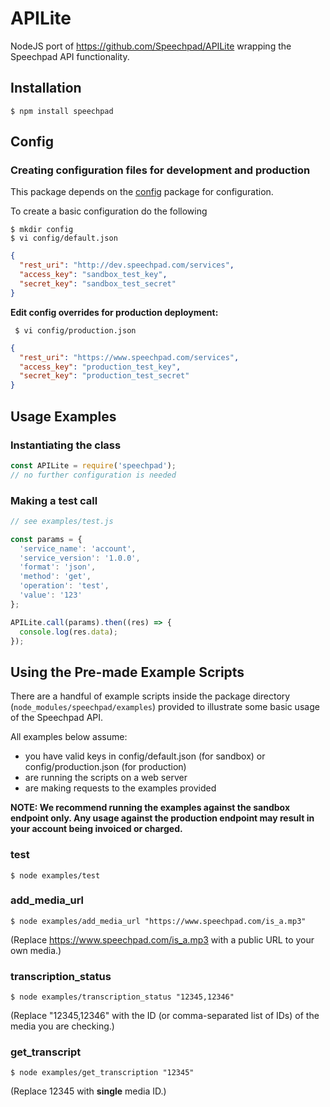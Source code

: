 APILite
=======

NodeJS port of https://github.com/Speechpad/APILite wrapping the Speechpad API functionality.

## Installation

```shell
$ npm install speechpad
```

## Config

### Creating configuration files for development and production

This package depends on the [config](https://www.npmjs.com/package/config) package for configuration.

To create a basic configuration do the following
```shell
$ mkdir config
$ vi config/default.json
```

```json
{
  "rest_uri": "http://dev.speechpad.com/services",
  "access_key": "sandbox_test_key",
  "secret_key": "sandbox_test_secret"
}
```

**Edit config overrides for production deployment:**

```shell
 $ vi config/production.json
```

```json
{
  "rest_uri": "https://www.speechpad.com/services",
  "access_key": "production_test_key",
  "secret_key": "production_test_secret"
}
```

## Usage Examples

### Instantiating the class

```js
const APILite = require('speechpad');
// no further configuration is needed
```

### Making a test call

```js
// see examples/test.js

const params = {
  'service_name': 'account',
  'service_version': '1.0.0',
  'format': 'json',
  'method': 'get',
  'operation': 'test',
  'value': '123'
};

APILite.call(params).then((res) => {
  console.log(res.data);
});
```

## Using the Pre-made Example Scripts

There are a handful of example scripts inside the package directory (`node_modules/speechpad/examples`) provided to illustrate some basic usage of the Speechpad API.

All examples below assume:

 - you have valid keys in config/default.json (for sandbox) or config/production.json (for production)
 - are running the scripts on a web server
 - are making requests to the examples provided

**NOTE: We recommend running the examples against the sandbox endpoint only.  Any usage against the production endpoint may result in your account being invoiced or charged.**

### test

```shell
$ node examples/test
```

### add_media_url

```shell
$ node examples/add_media_url "https://www.speechpad.com/is_a.mp3"
```

(Replace https://www.speechpad.com/is_a.mp3 with a public URL to your own media.)

### transcription_status

```shell
$ node examples/transcription_status "12345,12346"
```

(Replace "12345,12346" with the ID (or comma-separated list of IDs) of the media you are checking.)

### get_transcript

```shell
$ node examples/get_transcription "12345"
```

(Replace 12345 with **single** media ID.)
